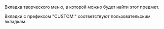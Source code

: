 Вкладка творческого меню, в которой можно будет найти этот предмет.

Вкладки с префиксом "CUSTOM:" соответствуют пользовательским вкладкам.